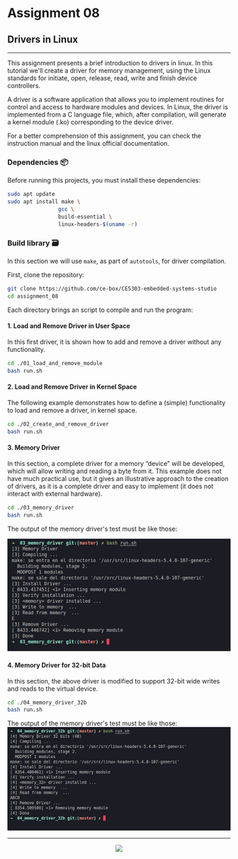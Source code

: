 # Assignment 08

## Drivers in Linux

***

This assignment presents a brief introduction to drivers in linux. In this tutorial we'll create a driver for memory management, using the Linux standards for initiate, open, release, read, write and finish device controllers.

A driver is a software application that allows you to implement routines for control and access to hardware modules and devices. In Linux, the driver is implemented from a C language file, which, after compilation, will generate a kernel module (.ko) corresponding to the device driver.

For a better comprehension of this assignment, you can check the instruction manual and the linux official documentation.

### Dependencies 📦

Before running this projects, you must install these dependencies:

```sh
sudo apt update
sudo apt install make \ 
                gcc \
                build-essential \
                linux-headers-$(uname -r)
```

### Build library 🗃

In this section we will use `make`, as part of `autotools`, for driver compilation.

First, clone the repository:

```sh
git clone https://github.com/ce-box/CE5303-embedded-systems-studio
cd assignment_08
```

Each directory brings an script to compile and run the program:

#### 1. Load and Remove Driver in User Space

In this first driver, it is shown how to add and remove a driver without any functionality.

```sh
cd ./01_load_and_remove_module
bash run.sh
```

#### 2. Load and Remove Driver in Kernel Space

The following example demonstrates how to define a (simple) functionality to load and remove a driver, in kernel space.

```sh
cd ./02_create_and_remove_driver
bash run.sh
```

#### 3. Memory Driver

In this section, a complete driver for a memory “device” will be developed, which will allow writing and reading a byte from it. This example does not have much practical use, but it gives an illustrative approach to the creation of drivers, as it is a complete driver and easy to implement (it does not interact with external hardware).

```sh
cd ./03_memory_driver
bash run.sh
```

The output of the memory driver's test must be like those:

![Memory Driver (1 bit)](https://github.com/ce-box/CE5303-embedded-systems-studio/blob/master/assignment_08/imgs/mem1.png)

#### 4. Memory Driver for 32-bit Data

In this section, the above driver is modified to support 32-bit wide writes and reads to the virtual device.

```sh
cd ./04_memory_driver_32b
bash run.sh
```

The output of the memory driver's test must be like those:
![Memory Driver (32 bit)](https://github.com/ce-box/CE5303-embedded-systems-studio/blob/master/assignment_08/imgs/mem32.png)

***

<p align="center">
<img src="https://static.platzi.com/media/achievements/badge-programacion-microcontroladores-pic-c-d3093418-a0e3-4b95-a6c2-77cf06af37f9.png" width="75"/>
</p>
